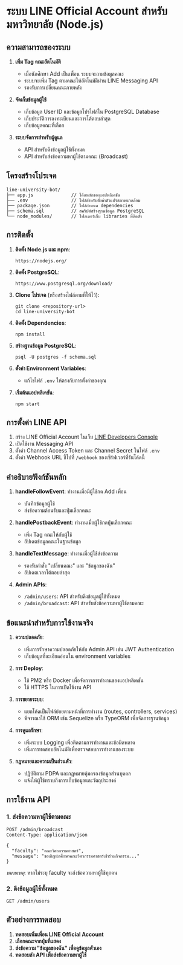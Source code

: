 # ระบบ LINE Official Account สำหรับมหาวิทยาลัย (Node.js)

## ความสามารถของระบบ

1. **เพิ่ม Tag คณะอัตโนมัติ**
   - เมื่อนักศึกษา Add เป็นเพื่อน ระบบจะถามข้อมูลคณะ
   - ระบบจะเพิ่ม Tag ตามคณะให้อัตโนมัติผ่าน LINE Messaging API
   - รองรับการเปลี่ยนคณะภายหลัง

2. **จัดเก็บข้อมูลผู้ใช้**
   - เก็บข้อมูล User ID และข้อมูลโปรไฟล์ใน PostgreSQL Database
   - เก็บประวัติการลงทะเบียนและการโต้ตอบล่าสุด
   - เก็บข้อมูลคณะที่เลือก

3. **ระบบจัดการสำหรับผู้ดูแล**
   - API สำหรับดึงข้อมูลผู้ใช้ทั้งหมด
   - API สำหรับส่งข้อความหาผู้ใช้ตามคณะ (Broadcast)

## โครงสร้างโปรเจค

```
line-university-bot/
├── app.js              // โค้ดหลักของแอปพลิเคชัน
├── .env                // ไฟล์สำหรับตั้งค่าตัวแปรสภาพแวดล้อม
├── package.json        // ไฟล์กำหนด dependencies
├── schema.sql          // สคริปต์สร้างฐานข้อมูล PostgreSQL
└── node_modules/       // โฟลเดอร์เก็บ libraries ที่ติดตั้ง
```

## การติดตั้ง

1. **ติดตั้ง Node.js และ npm**:
   ```
   https://nodejs.org/
   ```

2. **ติดตั้ง PostgreSQL**:
   ```
   https://www.postgresql.org/download/
   ```

3. **Clone โปรเจค** (หรือสร้างไฟล์ตามที่ให้ไว้):
   ```
   git clone <repository-url>
   cd line-university-bot
   ```

4. **ติดตั้ง Dependencies**:
   ```
   npm install
   ```

5. **สร้างฐานข้อมูล PostgreSQL**:
   ```
   psql -U postgres -f schema.sql
   ```

6. **ตั้งค่า Environment Variables**:
   - แก้ไขไฟล์ `.env` ให้ตรงกับการตั้งค่าของคุณ

7. **เริ่มต้นแอปพลิเคชัน**:
   ```
   npm start
   ```

## การตั้งค่า LINE API

1. สร้าง LINE Official Account ในเว็บ [LINE Developers Console](https://developers.line.biz/)
2. เปิดใช้งาน Messaging API
3. ตั้งค่า Channel Access Token และ Channel Secret ในไฟล์ `.env`
4. ตั้งค่า Webhook URL ชี้ไปที่ `/webhook` ของเซิร์ฟเวอร์ที่รันโค้ดนี้

## คำอธิบายฟังก์ชันหลัก

1. **handleFollowEvent**: ทำงานเมื่อมีผู้ใช้กด Add เพื่อน
   - บันทึกข้อมูลผู้ใช้
   - ส่งข้อความต้อนรับและปุ่มเลือกคณะ

2. **handlePostbackEvent**: ทำงานเมื่อผู้ใช้กดปุ่มเลือกคณะ
   - เพิ่ม Tag คณะให้กับผู้ใช้
   - อัปเดตข้อมูลคณะในฐานข้อมูล

3. **handleTextMessage**: ทำงานเมื่อผู้ใช้ส่งข้อความ
   - รองรับคำสั่ง "เปลี่ยนคณะ" และ "ข้อมูลของฉัน"
   - อัปเดตเวลาโต้ตอบล่าสุด

4. **Admin APIs**:
   - `/admin/users`: API สำหรับดึงข้อมูลผู้ใช้ทั้งหมด
   - `/admin/broadcast`: API สำหรับส่งข้อความหาผู้ใช้ตามคณะ

## ข้อแนะนำสำหรับการใช้งานจริง

1. **ความปลอดภัย**:
   - เพิ่มการรักษาความปลอดภัยให้กับ Admin API เช่น JWT Authentication
   - เก็บข้อมูลที่ละเอียดอ่อนใน environment variables

2. **การ Deploy**:
   - ใช้ PM2 หรือ Docker เพื่อจัดการการทำงานของแอปพลิเคชัน
   - ใช้ HTTPS ในการเปิดใช้งาน API

3. **การขยายระบบ**:
   - แยกโค้ดเป็นไฟล์ย่อยตามหน้าที่การทำงาน (routes, controllers, services)
   - พิจารณาใช้ ORM เช่น Sequelize หรือ TypeORM เพื่อจัดการฐานข้อมูล

4. **การดูแลรักษา**:
   - เพิ่มระบบ Logging เพื่อติดตามการทำงานและข้อผิดพลาด
   - เพิ่มการทดสอบอัตโนมัติเพื่อตรวจสอบการทำงานของระบบ

5. **กฎหมายและความเป็นส่วนตัว**:
   - ปฏิบัติตาม PDPA และกฎหมายคุ้มครองข้อมูลส่วนบุคคล
   - แจ้งให้ผู้ใช้ทราบถึงการเก็บข้อมูลและวัตถุประสงค์

## การใช้งาน API

### 1. ส่งข้อความหาผู้ใช้ตามคณะ

```
POST /admin/broadcast
Content-Type: application/json

{
  "faculty": "คณะวิศวกรรมศาสตร์",
  "message": "ขอเชิญนักศึกษาคณะวิศวกรรมศาสตร์เข้าร่วมกิจกรรม..."
}
```

*หมายเหตุ*: หากไม่ระบุ faculty จะส่งข้อความหาผู้ใช้ทุกคน

### 2. ดึงข้อมูลผู้ใช้ทั้งหมด

```
GET /admin/users
```

## ตัวอย่างการทดสอบ

1. **ทดสอบเพิ่มเพื่อน LINE Official Account**
2. **เลือกคณะจากปุ่มที่แสดง**
3. **ส่งข้อความ "ข้อมูลของฉัน" เพื่อดูข้อมูลตัวเอง**
4. **ทดสอบส่ง API เพื่อส่งข้อความหาผู้ใช้**